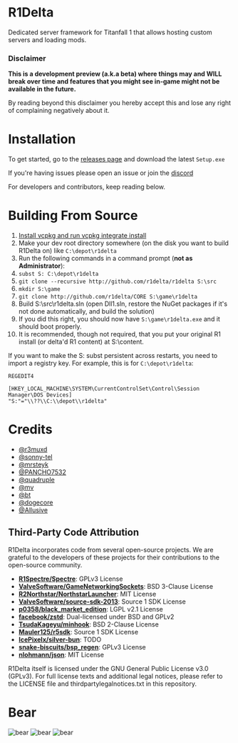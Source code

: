 # R1Delta
Dedicated server framework for Titanfall 1 that allows hosting custom servers and loading mods.

### Disclaimer
**This is a development preview (a.k.a beta) where things may and WILL break over time and features that you might see in-game might not be available in the future.**

By reading beyond this disclaimer you hereby accept this and lose any right of complaining negatively about it.

# Installation
To get started, go to the [releases page](https://github.com/r1delta/r1delta/releases) and download the latest `Setup.exe`

If you're having issues please open an issue or join the [discord](https://discord.gg/zbFCcSM5t7)

For developers and contributors, keep reading below.

# Building From Source
1. [Install vcpkg and run vcpkg integrate install](https://learn.microsoft.com/en-us/vcpkg/get_started/get-started-msbuild)
2. Make your dev root directory somewhere (on the disk you want to build R1Delta on) like `C:\depot\r1delta`
3. Run the following commands in a command prompt (**not as Administrator**):
4. `subst S: C:\depot\r1delta` 
5. `git clone --recursive http://github.com/r1delta/r1delta S:\src`
6. `mkdir S:\game`
7. `git clone http://github.com/r1delta/CORE S:\game\r1delta`
8. Build S:\src\r1delta.sln (open Dll1.sln, restore the NuGet packages if it's not done automatically, and build the solution)
9. If you did this right, you should now have `S:\game\r1delta.exe` and it should boot properly.
10. It is recommended, though not required, that you put your original R1 install (or delta'd R1 content) at S:\content.
   
If you want to make the S: subst persistent across restarts, you need to import a registry key.
For example, this is for `C:\depot\r1delta`:
```
REGEDIT4 

[HKEY_LOCAL_MACHINE\SYSTEM\CurrentControlSet\Control\Session Manager\DOS Devices] 
"S:"="\\??\\C:\\depot\\r1delta"
```

# Credits
- [@r3muxd](https://github.com/r3muxd)
- [@sonny-tel](https://github.com/sonny-tel)
- [@mrsteyk](https://github.com/mrsteyk)
- [@PANCHO7532](https://github.com/PANCHO7532)
- [@quadruple](https://github.com/quad-damage)
- [@mv](https://github.com/mvoolt)
- [@bt](https://github.com/eepycats)
- [@dogecore](https://github.com/HappyDOGE)
- [@Allusive](https://github.com/AllusiveWheat)

## Third-Party Code Attribution

R1Delta incorporates code from several open-source projects. We are grateful to the developers of these projects for their contributions to the open-source community.

- **[R1Spectre/Spectre](https://github.com/R1Spectre/Spectre)**: GPLv3 License
- **[ValveSoftware/GameNetworkingSockets](https://github.com/ValveSoftware/GameNetworkingSockets)**: BSD 3-Clause License
- **[R2Northstar/NorthstarLauncher](https://github.com/R2Northstar/NorthstarLauncher)**: MIT License
- **[ValveSoftware/source-sdk-2013](https://github.com/ValveSoftware/source-sdk-2013)**: Source 1 SDK License
- **[p0358/black_market_edition](https://github.com/p0358/black_market_edition)**: LGPL v2.1 License
- **[facebook/zstd](https://github.com/facebook/zstd)**: Dual-licensed under BSD and GPLv2
- **[TsudaKageyu/minhook](https://github.com/TsudaKageyu/minhook)**: BSD 2-Clause License
- **[Mauler125/r5sdk](https://github.com/Mauler125/r5sdk)**: Source 1 SDK License
- **[IcePixelx/silver-bun](https://github.com/IcePixelx/silver-bun)**: TODO
- **[snake-biscuits/bsp_regen](https://github.com/snake-biscuits/bsp_regen)**: GPLv3 License
- **[nlohmann/json](https://github.com/nlohmann/json)**: MIT License

R1Delta itself is licensed under the GNU General Public License v3.0 (GPLv3). For full license texts and additional legal notices, please refer to the LICENSE file and thirdpartylegalnotices.txt in this repository.

# Bear
![bear](https://github.com/r1delta/r1delta/assets/37985788/41548f20-0878-4e1e-8538-e9be808fc363)
![bear](https://github.com/r1delta/r1delta/assets/37985788/41548f20-0878-4e1e-8538-e9be808fc363)
![bear](https://github.com/r1delta/r1delta/assets/37985788/41548f20-0878-4e1e-8538-e9be808fc363)
